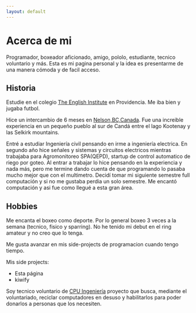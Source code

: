 ```yaml
---
layout: default
---
```


# Acerca de mi

Programador, boxeador aficionado, amigo, pololo, estudiante, tecnico voluntario y más. Esta es mi pagina personal y la idea es presentarme de una manera cómoda y de facil acceso.

## Historia 

Estudie en el colegio [The English Institute](https://www.tei.cl/) en Providencia. Me iba bien y jugaba futbol.

Hice un intercambio de 6 meses en [Nelson,BC,Canada](https://www.google.com/maps/place/Nelson,+Columbia+Brit%C3%A1nica,+Canad%C3%A1/@49.4954122,-117.3230094,13z/data=!3m1!4b1!4m5!3m4!1s0x537cb41f1c6bb871:0x6d0054861620bcc2!8m2!3d49.4928119!4d-117.2948343). Fue una increible experiencia en un pequeño pueblo al sur de Candá entre el lago Kootenay y las Selkirk mountains.

Entré a estudiar Ingeniería civil pensando en irme a ingeniería electrica. En segundo año hice señales y sistemas y circuitos electricos mientras trabajaba para Agromonitoreo SPA(QEPD), startup de control automatico de riego por goteo. Al entrar a trabajar lo hice pensando en la experiencia y nada más, pero me termine dando cuenta de que programando lo pasaba mucho mejor que con el multimetro. Decidí tomar mi siguiente semestre full computación y si no me gustaba perdia un solo semestre. Me encantó computación y asi fue como llegué a esta gran área.

## Hobbies

Me encanta el boxeo como deporte. Por lo general boxeo 3 veces a la semana (tecnico, fisico y sparring). No he tenido mi debut en el ring amateur y no creo que lo tenga.

Me gusta avanzar en mis side-projects de programacion cuando tengo tiempo.

Mis side projects:
+ Esta página 
+ kiwify
<!-- + sincding UC -->

Soy tecnico voluntario de [CPU Ingeniería](https://www.facebook.com/pg/CPUUC/about/?ref=page_internal) proyecto que busca, mediante el voluntariado, reciclar computadores en desuso y habilitarlos para poder donarlos a personas que los necesiten.
